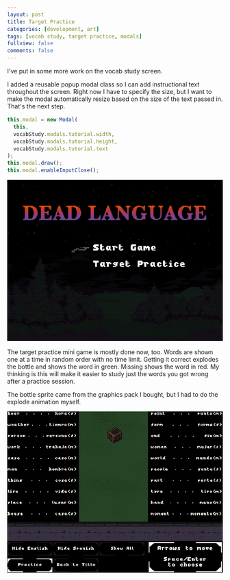 ```yaml
---
layout: post
title: Target Practice
categories: [development, art]
tags: [vocab study, target practice, modals]
fullview: false
comments: false
---
```


I've put in some more work on the vocab study screen.

I added a reusable popup modal class so I can add instructional text throughout the screen. Right now I have to specify the size, but I want to make the modal automatically resize based on the size of the text passed in. That's the next step.

```js
this.modal = new Modal(
  this,
  vocabStudy.modals.tutorial.width,
  vocabStudy.modals.tutorial.height,
  vocabStudy.modals.tutorial.text
);
this.modal.draw();
this.modal.enableInputClose();
```

![Practice Modal](/assets/media/posts/2019-05-15/practice-modal.gif "Practice Modal")

The target practice mini game is mostly done now, too. Words are shown one at a time in random order with no time limit. Getting it correct explodes the bottle and shows the word in green. Missing shows the word in red. My thinking is this will make it easier to study just the words you got wrong after a practice session.

The bottle sprite came from the graphics pack I bought, but I had to do the explode animation myself.

![Target Practice](/assets/media/posts/2019-05-15/target-practice.gif "Target Practice")
